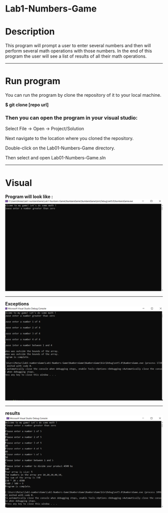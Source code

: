 # Lab1-Numbers-Game 

# Description

This program will prompt a user to enter several numbers and then will perform several math operations with those numbers.
In the end of this program the user will see a list of results of all their math operations.

---

# Run program
You can run the program by clone the repository of it to your local machine.

**$ git clone [repo url]**

### Then you can open the program in your visual studio:
Select File -> Open -> Project/Solution

Next navigate to the location where you cloned the repository.

Double-click on the Lab01-Numbers-Game directory.

Then select and open Lab01-Numbers-Game.sln

---

# Visual
**Program will look like :**
![image](assets/lookLike.png)

---

**Exceptions**
![image](assets/throwExceptions.png)

---

**results**
![image](assets/result.png)
